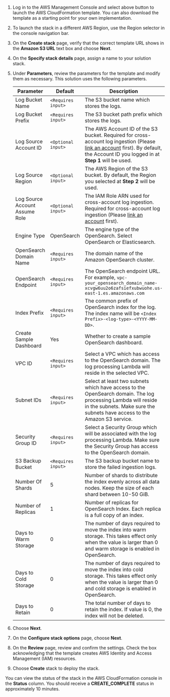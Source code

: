 1. Log in to the AWS Management Console and select above button to launch the AWS CloudFormation template. You can also download the template as a starting point for your own implementation.

2. To launch the stack in a different AWS Region, use the Region selector in the console navigation bar.

3. On the **Create stack** page, verify that the correct template URL shows in the **Amazon S3 URL** text box and choose **Next**.

4. On the **Specify stack details** page, assign a name to your solution stack.

5. Under **Parameters**, review the parameters for the template and modify them as necessary. This solution uses the following parameters.

    | Parameter  | Default          | Description                                                  |
    | ---------- | ---------------- | ------------------------------------------------------------ |
    | Log Bucket Name | `<Requires input>` | The S3 bucket name which stores the logs. |
    | Log Bucket Prefix | `<Requires input>` | The S3 bucket path prefix which stores the logs. |
    | Log Source Account ID | `<Optional input>`  | The AWS Account ID of the S3 bucket. Required for cross-account log ingestion (Please [link an account](../link-account/index.md) first). By default, the Account ID you logged in at **Step 1** will be used.  |
    | Log Source Region | `<Optional input>` | The AWS Region of the S3 bucket. By default, the Region you selected at **Step 2** will be used. |
    | Log Source Account Assume Role | `<Optional input>` | The IAM Role ARN used for cross-account log ingestion. Required for cross-account log ingestion (Please [link an account](../link-account/index.md) first). |
    | Engine Type | OpenSearch | The engine type of the OpenSearch. Select OpenSearch or Elasticsearch. |
    | OpenSearch Domain Name | `<Requires input>` | The domain name of the Amazon OpenSearch cluster. |
    | OpenSearch Endpoint | `<Requires input>` | The OpenSearch endpoint URL. For example, `vpc-your_opensearch_domain_name-xcvgw6uu2o6zafsiefxubwuohe.us-east-1.es.amazonaws.com` |
    | Index Prefix | `<Requires input>` | The common prefix of OpenSearch index for the log. The index name will be `<Index Prefix>-<log-type>-<YYYY-MM-DD>`. |
    | Create Sample Dashboard | Yes | Whether to create a sample OpenSearch dashboard. |
    | VPC ID | `<Requires input>` | Select a VPC which has access to the OpenSearch domain. The log processing Lambda will reside in the selected VPC. |
    | Subnet IDs | `<Requires input>` | Select at least two subnets which have access to the OpenSearch domain. The log processing Lambda will reside in the subnets. Make sure the subnets have access to the Amazon S3 service. |
    | Security Group ID | `<Requires input>` | Select a Security Group which will be associated with the log processing Lambda. Make sure the Security Group has access to the OpenSearch domain. |
    | S3 Backup Bucket | `<Requires input>` | The S3 backup bucket name to store the failed ingestion logs.  |
    | Number Of Shards | 5 | Number of shards to distribute the index evenly across all data nodes. Keep the size of each shard between 10-50 GiB. |
    | Number of Replicas | 1 | Number of replicas for OpenSearch Index. Each replica is a full copy of an index. |
    | Days to Warm Storage | 0 | The number of days required to move the index into warm storage. This takes effect only when the value is larger than 0 and warm storage is enabled in OpenSearch. |
    | Days to Cold Storage | 0 | The number of days required to move the index into cold storage. This takes effect only when the value is larger than 0 and cold storage is enabled in OpenSearch. |
    | Days to Retain | 0 | The total number of days to retain the index. If value is 0, the index will not be deleted. |

6. Choose **Next**.

7. On the **Configure stack options** page, choose **Next**.

8. On the **Review** page, review and confirm the settings. Check the box acknowledging that the template creates AWS Identity and Access Management (IAM) resources.

9. Choose **Create** stack to deploy the stack.

You can view the status of the stack in the AWS CloudFormation console in the **Status** column. You should receive
a **CREATE_COMPLETE** status in approximately 10 minutes.